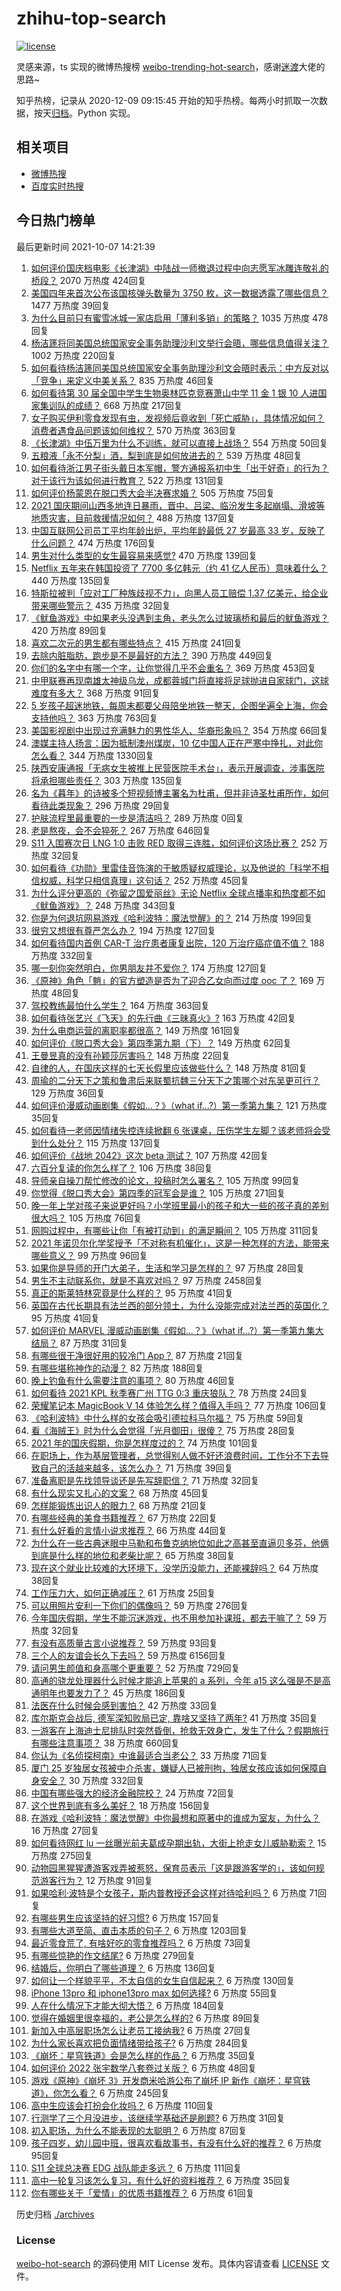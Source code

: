 # zhihu-top-search

[![license](https://img.shields.io/github/license/Arrackisarookie/zhihu-top-search)](https://github.com/Arrackisarookie/zhihu-top-search/blob/master/LICENSE)

灵感来源，ts 实现的微博热搜榜 [weibo-trending-hot-search](https://github.com/justjavac/weibo-trending-hot-search)，感谢[迷渡](https://github.com/justjavac)大佬的思路~

知乎热榜，记录从 2020-12-09 09:15:45 开始的知乎热榜。每两小时抓取一次数据，按天[归档](./archives)。Python 实现。

## 相关项目
+ [微博热搜](https://github.com/Arrackisarookie/weibo-hot-search)
+ [百度实时热搜](https://github.com/Arrackisarookie/baidu-hot-search)

## 今日热门榜单

<!-- Rank Begin -->

最后更新时间 2021-10-07 14:21:39

1. [如何评价国庆档电影《长津湖》中陆战一师撤退过程中向志愿军冰雕连敬礼的桥段？](https://www.zhihu.com/question/490506104) 2070 万热度 424回复
1. [美国四年来首次公布该国核弹头数量为 3750 枚，这一数据透露了哪些信息？](https://www.zhihu.com/question/490840493) 1477 万热度 39回复
1. [为什么目前只有蜜雪冰城一家店启用「薄利多销」的策略？](https://www.zhihu.com/question/469087818) 1035 万热度 478回复
1. [杨洁篪将同美国总统国家安全事务助理沙利文举行会晤，哪些信息值得关注？](https://www.zhihu.com/question/490818201) 1002 万热度 220回复
1. [如何看待杨洁篪同美国总统国家安全事务助理沙利文会晤时表示：中方反对以「竞争」来定义中美关系？](https://www.zhihu.com/question/490971129) 835 万热度 46回复
1. [如何看待第 30 届全国中学生生物奥林匹克竞赛萧山中学 11 金 1 银 10 人进国家集训队的成绩？](https://www.zhihu.com/question/490698366) 668 万热度 217回复
1. [女子购买伊利零食发现有虫，发视频后竟收到「死亡威胁」，具体情况如何？消费者遇食品问题该如何维权？](https://www.zhihu.com/question/490817072) 570 万热度 363回复
1. [《长津湖》中伍万里为什么不训练，就可以直接上战场？](https://www.zhihu.com/question/490297947) 554 万热度 50回复
1. [五粮液「永不分梨」酒，梨到底是如何放进去的？](https://www.zhihu.com/question/485979041) 539 万热度 48回复
1. [如何看待浙江男子街头戴日本军帽，警方通报系初中生「出于好奇」的行为？对于该行为该如何进行教育？](https://www.zhihu.com/question/490855500) 522 万热度 131回复
1. [如何评价杨蒙恩在脱口秀大会半决赛求婚？](https://www.zhihu.com/question/490937022) 505 万热度 75回复
1. [2021 国庆期间山西多地连日暴雨，晋中、吕梁、临汾发生多起崩塌、滑坡等地质灾害，目前救援情况如何？](https://www.zhihu.com/question/490988349) 488 万热度 137回复
1. [中国互联网公司员工平均年龄出炉，平均年龄最低 27 岁最高 33 岁，反映了什么问题？](https://www.zhihu.com/question/490839986) 474 万热度 176回复
1. [男生对什么类型的女生最容易来感觉?](https://www.zhihu.com/question/331040438) 470 万热度 139回复
1. [Netflix 五年来在韩国投资了 7700 多亿韩元（约 41 亿人民币）意味着什么？](https://www.zhihu.com/question/489919262) 440 万热度 135回复
1. [特斯拉被判「应对工厂种族歧视不力」，向黑人员工赔偿 1.37 亿美元，给企业带来哪些警示？](https://www.zhihu.com/question/490722299) 435 万热度 32回复
1. [《鱿鱼游戏》中如果老头没遇到主角，老头怎么过玻璃桥和最后的鱿鱼游戏？](https://www.zhihu.com/question/489662099) 420 万热度 89回复
1. [喜欢二次元的男生都有哪些特点？](https://www.zhihu.com/question/443576869) 415 万热度 241回复
1. [去除内脏脂肪，跑步是不是最好的方法？](https://www.zhihu.com/question/427095682) 390 万热度 449回复
1. [你们的名字中有哪一个字，让你觉得几乎不会重名？](https://www.zhihu.com/question/394908564) 369 万热度 453回复
1. [中甲联赛再现南雄太神级乌龙，成都蓉城门将直接将足球抛进自家球门，这球难度有多大？](https://www.zhihu.com/question/490768292) 368 万热度 91回复
1. [5 岁孩子超迷地铁，每周末都要父母陪坐地铁一整天，企图坐遍全上海，你会支持他吗？](https://www.zhihu.com/question/484372748) 363 万热度 763回复
1. [美国影视剧中出现过充满魅力的男性华人、华裔形象吗？](https://www.zhihu.com/question/486092829) 354 万热度 66回复
1. [澳媒主持人扬言：因为抵制澳州煤炭，10 亿中国人正在严寒中挣扎，对此你怎么看？](https://www.zhihu.com/question/436545914) 344 万热度 1330回复
1. [陕西安康通报「无病女生被推上民营医院手术台」，表示开展调查，涉事医院将承担哪些责任？](https://www.zhihu.com/question/490984433) 303 万热度 135回复
1. [名为《暮年》的诗被多个短视频博主署名为杜甫，但并非诗圣杜甫所作，如何看待此类现象？](https://www.zhihu.com/question/490863476) 296 万热度 29回复
1. [护肤流程里最重要的一步是清洁吗？](https://www.zhihu.com/special/1425419225716015104) 289 万热度 0回复
1. [老是熬夜，会不会猝死？](https://www.zhihu.com/question/482385790) 267 万热度 646回复
1. [S11 入围赛次日 LNG 1:0 击败 RED 取得三连胜，如何评价这场比赛？](https://www.zhihu.com/question/490920170) 252 万热度 32回复
1. [如何看待《功勋》里雷佳音饰演的于敏质疑权威理论，以及他说的「科学不相信权威，科学只相信真理」这句话？](https://www.zhihu.com/question/490133283) 252 万热度 45回复
1. [为什么评分更高的《弥留之国爱丽丝》无论 Netflix 全球点播率和热度都不如《鱿鱼游戏》？](https://www.zhihu.com/question/489547519) 248 万热度 343回复
1. [你是为何退坑网易游戏《哈利波特：魔法觉醒》的？](https://www.zhihu.com/question/487128720) 214 万热度 199回复
1. [很穷又想很有尊严怎么办？](https://www.zhihu.com/question/485657993) 194 万热度 127回复
1. [如何看待国内首例 CAR-T 治疗患者康复出院，120 万治疗癌症值不值？](https://www.zhihu.com/question/484968084) 188 万热度 332回复
1. [哪一刻你突然明白，你男朋友并不爱你？](https://www.zhihu.com/question/477839494) 174 万热度 127回复
1. [《原神》角色「魈」的官方塑造是否为了迎合乙女向而过度 ooc 了？](https://www.zhihu.com/question/490393624) 169 万热度 48回复
1. [驾校教练最怕什么学生？](https://www.zhihu.com/question/453063198) 164 万热度 363回复
1. [如何看待张艺兴《飞天》的先行曲《三昧真火》?](https://www.zhihu.com/question/490954757) 163 万热度 42回复
1. [为什么电商运营的离职率都很高？](https://www.zhihu.com/question/456735741) 149 万热度 161回复
1. [如何评价《脱口秀大会》第四季第九期（下）？](https://www.zhihu.com/question/490899384) 149 万热度 62回复
1. [王曼昱真的没有孙颖莎厉害吗？](https://www.zhihu.com/question/489894689) 148 万热度 22回复
1. [自律的人，在国庆这样的七天长假里应该做些什么？](https://www.zhihu.com/question/490010842) 148 万热度 81回复
1. [周瑜的二分天下之策和鲁肃后来联蜀抗魏三分天下之策哪个对东吴更可行？](https://www.zhihu.com/question/490169352) 129 万热度 36回复
1. [如何评价漫威动画剧集《假如…？》（what if...?）第一季第九集？](https://www.zhihu.com/question/490881786) 121 万热度 35回复
1. [如何看待一老师因情绪失控连续掀翻 6 张课桌，压伤学生左脚？该老师将会受到什么处分？](https://www.zhihu.com/question/490837719) 115 万热度 137回复
1. [如何评价《战地 2042》这次 beta 测试？](https://www.zhihu.com/question/490741197) 107 万热度 42回复
1. [六百分复读的你怎么样了？](https://www.zhihu.com/question/490362444) 106 万热度 38回复
1. [导师亲自操刀帮忙修改的论文，投稿时怎么署名？](https://www.zhihu.com/question/490072301) 105 万热度 99回复
1. [你觉得《脱口秀大会》第四季的冠军会是谁？](https://www.zhihu.com/question/483999026) 105 万热度 271回复
1. [晚一年上学对孩子来说更好吗？小学班里最小的孩子和大一些的孩子真的差别很大吗？](https://www.zhihu.com/question/489318841) 105 万热度 76回复
1. [网购过程中，有哪些让你「有被打动到」的满足瞬间？](https://www.zhihu.com/question/490477634) 105 万热度 311回复
1. [2021 年诺贝尔化学奖授予「不对称有机催化」，这是一种怎样的方法，能带来哪些意义？](https://www.zhihu.com/question/490882165) 99 万热度 96回复
1. [如果你是导师的开门大弟子，生活和学习是怎样的？](https://www.zhihu.com/question/488819420) 97 万热度 28回复
1. [男生不主动联系你，就是不喜欢对吗？](https://www.zhihu.com/question/307915486) 97 万热度 2458回复
1. [真正的斯莱特林究竟是什么样的？](https://www.zhihu.com/question/40177094) 95 万热度 41回复
1. [英国在古代长期具有法兰西的部分领土，为什么没能完成对法兰西的英国化？](https://www.zhihu.com/question/486204036) 95 万热度 41回复
1. [如何评价 MARVEL 漫威动画剧集《假如…？》（what if...?）第一季第九集大结局？](https://www.zhihu.com/question/489802581) 87 万热度 31回复
1. [有哪些很干净很好用的较冷门 App？](https://www.zhihu.com/question/43229528) 87 万热度 21回复
1. [有哪些堪称神作的动漫？](https://www.zhihu.com/question/49310040) 82 万热度 188回复
1. [晚上钓鱼有什么需要注意的事项？](https://www.zhihu.com/question/485470923) 80 万热度 46回复
1. [如何看待 2021 KPL 秋季赛广州 TTG 0:3 重庆狼队？](https://www.zhihu.com/question/490707945) 78 万热度 24回复
1. [荣耀笔记本 MagicBook V 14 体验怎么样？值得入手吗？](https://www.zhihu.com/question/489926639) 77 万热度 106回复
1. [《哈利波特》中什么样的女孩会吸引德拉科马尔福？](https://www.zhihu.com/question/430428092) 75 万热度 59回复
1. [看《海贼王》时为什么会觉得「光月御田」很傻？](https://www.zhihu.com/question/488099012) 75 万热度 28回复
1. [2021 年的国庆假期，你是怎样度过的？](https://www.zhihu.com/question/490817780) 74 万热度 101回复
1. [在职场上，作为基层管理者，总觉得别人做不好还浪费时间，工作分不下去导致自己的活越来越多，该怎么办？](https://www.zhihu.com/question/479179948) 71 万热度 39回复
1. [准备离职是先找领导谈还是先写辞职信？](https://www.zhihu.com/question/489303548) 71 万热度 32回复
1. [有什么现实又扎心的文案？](https://www.zhihu.com/question/480869025) 68 万热度 45回复
1. [怎样能锻炼出识人的眼力？](https://www.zhihu.com/question/488106877) 68 万热度 21回复
1. [有哪些经典的美食书籍推荐？](https://www.zhihu.com/question/486292641) 67 万热度 22回复
1. [有什么好看的言情小说求推荐？](https://www.zhihu.com/question/482569308) 66 万热度 44回复
1. [为什么在一些古典迷眼中马勒和布鲁克纳地位如此之高甚至直逼贝多芬，他俩到底是什么样的地位和老柴比呢？](https://www.zhihu.com/question/437711066) 65 万热度 38回复
1. [现在这个就业比较难的大环境下，没学历没能力，还能裸辞吗？](https://www.zhihu.com/question/489212434) 64 万热度 38回复
1. [工作压力大，如何正确减压？](https://www.zhihu.com/question/486000010) 61 万热度 25回复
1. [可以用照片安利一下你们的偶像吗？](https://www.zhihu.com/question/485220576) 59 万热度 276回复
1. [今年国庆假期，学生不能沉迷游戏，也不用参加补课班，都去干嘛了？](https://www.zhihu.com/question/489792457) 59 万热度 32回复
1. [有没有高质量古言小说推荐？](https://www.zhihu.com/question/477801592) 59 万热度 93回复
1. [三个人的友谊会长久下去吗？](https://www.zhihu.com/question/484042666) 59 万热度 6156回复
1. [请问男生颜值和身高哪个更重要？](https://www.zhihu.com/question/477976718) 52 万热度 729回复
1. [高通的骁龙处理器什么时候才能追上苹果的 a 系列，今年 a15 这么强是不是高通明年也要发力了？](https://www.zhihu.com/question/488600218) 45 万热度 186回复
1. [法医在什么时候会感到害怕？](https://www.zhihu.com/question/385085946) 42 万热度 33回复
1. [库尔斯克会战后, 德军深知败局已定, 靠啥又坚持了两年?](https://www.zhihu.com/question/438544412) 41 万热度 35回复
1. [一游客在上海迪士尼排队时突然昏倒，抢救无效身亡，发生了什么？假期旅行有哪些注意事项？](https://www.zhihu.com/question/490816875) 38 万热度 660回复
1. [你认为《名侦探柯南》中谁最适合当老公？](https://www.zhihu.com/question/485758475) 33 万热度 71回复
1. [厦门 25 岁独居女孩被中介杀害，嫌疑人已被刑拘，独居女孩应该如何保障自身安全？](https://www.zhihu.com/question/490734182) 30 万热度 332回复
1. [中国有哪些强大的经济金融院校？](https://www.zhihu.com/question/482063766) 24 万热度 72回复
1. [这个世界到底有多么美好？](https://www.zhihu.com/question/317298419) 18 万热度 156回复
1. [在游戏《哈利波特：魔法觉醒》中你最想和原著中的谁成为室友，为什么？](https://www.zhihu.com/question/485705375) 16 万热度 27回复
1. [如何看待网红 lu 一丝曝光前夫葛成孕期出轨，大街上抢走女儿威胁勒索？](https://www.zhihu.com/question/490493063) 15 万热度 275回复
1. [动物园黑猩猩遭游客戏弄被惹怒，保育员表示「这是跟游客学的」，该如何规范游客行为？](https://www.zhihu.com/question/490534169) 12 万热度 91回复
1. [如果哈利·波特是个女孩子，斯内普教授还会这样对待哈利吗？](https://www.zhihu.com/question/489623219) 6 万热度 71回复
1. [有哪些男生应该坚持的好习惯?](https://www.zhihu.com/question/462924407) 6 万热度 157回复
1. [有哪些大道至简、直击本质的句子？](https://www.zhihu.com/question/466361764) 6 万热度 1203回复
1. [最近零食荒了, 有啥好吃的零食推荐吗？](https://www.zhihu.com/question/485415408) 6 万热度 73回复
1. [有哪些惊艳的作文结尾?](https://www.zhihu.com/question/369181074) 6 万热度 279回复
1. [结婚后，你明白了哪些道理？](https://www.zhihu.com/question/420838577) 6 万热度 136回复
1. [如何让一个样貌平平，不太自信的女生自信起来？](https://www.zhihu.com/question/490441387) 6 万热度 130回复
1. [iPhone 13pro 和 iphone13pro max 如何选择?](https://www.zhihu.com/question/489626251) 6 万热度 55回复
1. [人在什么情况下才能大彻大悟？](https://www.zhihu.com/question/474123071) 6 万热度 184回复
1. [觉得在婚姻里很幸福的，老公是怎么样的?](https://www.zhihu.com/question/487699743) 6 万热度 89回复
1. [新加入中高层职场怎么让老员工接纳我?](https://www.zhihu.com/question/483303266) 6 万热度 27回复
1. [为什么家长喜欢把负面情绪带给孩子?](https://www.zhihu.com/question/488633580) 6 万热度 284回复
1. [《崩坏：星穹铁道》会是怎么样的作品？](https://www.zhihu.com/question/477067440) 6 万热度 35回复
1. [如何评价 2022 张宇数学八套卷过关版？](https://www.zhihu.com/question/487650328) 6 万热度 48回复
1. [游戏《原神》《崩坏 3》开发商米哈游公布了崩坏 IP 新作《崩坏：星穹铁道》，你怎么看？](https://www.zhihu.com/question/490766142) 6 万热度 245回复
1. [高中生应该会打扮会化妆吗？](https://www.zhihu.com/question/490230990) 6 万热度 110回复
1. [行测学了三个月没进步，该继续学基础还是刷题?](https://www.zhihu.com/question/484880574) 6 万热度 31回复
1. [初入职场，为什么不能表现的太聪明？](https://www.zhihu.com/question/484971506) 6 万热度 87回复
1. [孩子四岁，幼儿园中班，很喜欢看故事书，有没有什么好的推荐？](https://www.zhihu.com/question/485259024) 6 万热度 95回复
1. [S11 全球总决赛 EDG 战队能走多远？](https://www.zhihu.com/question/483470032) 6 万热度 111回复
1. [高中一轮复习该怎么复习，有什么好的资料推荐？](https://www.zhihu.com/question/461947819) 6 万热度 35回复
1. [你有哪些关于「爱情」的优质书籍推荐？](https://www.zhihu.com/question/488210360) 6 万热度 61回复
<!-- Rank End -->

历史归档 [./archives](./archives)

### License

[weibo-hot-search](https://github.com/Arrackisarookie/zhihu-top-search) 的源码使用 MIT License 发布。具体内容请查看 [LICENSE](./LICENSE) 文件。
